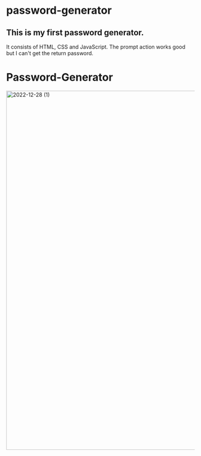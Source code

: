 
# password-generator

## This is my first password generator.
It consists of HTML, CSS and JavaScript.
The prompt action works good but I can't get the return password. 
# Password-Generator


<img width="960" alt="2022-12-28 (1)" src="https://user-images.githubusercontent.com/118027404/209852376-1527ff1b-ae80-44c8-ba4d-b80442b9f403.png">
